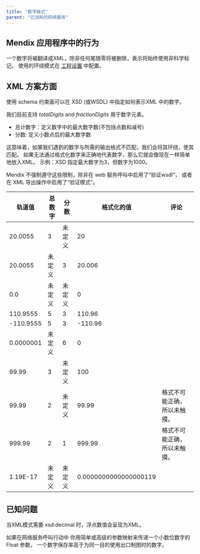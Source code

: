```yaml
---
title: "数字格式"
parent: "已消耗的网络服务"
---
```


## Mendix 应用程序中的行为

一个数字将被翻译成XML，除非任何尾随零将被删除，表示将始终使用非科学标记。 使用的环绕模式在 [工程设置](project-settings) 中配置。

## XML 方案方面

使用 schema 约束面可以在 XSD (或WSDL) 中指定如何表示XML 中的数字。

我们目前支持 _totalDigits_ and _fractionDigits_ 用于数字元素。

*   总计数字：定义数字中的最大数字数(不包括点数和减号)
*   分数: 定义小数点后的最大数字数

这意味着，如果我们遇到的数字与所需的输出格式不匹配，我们会将其环绕，使其匹配。 如果无法通过格式化数字来正确地代表数字，那么它就会像现在一样简单地放入XML。 示例：XSD 指定最大数字为3，但数字为1000。

Mendix 不强制遵守这些限制，除非在 web 服务呼叫中启用了“验证wsdl”， 或者在 XML 导出操作中启用了“验证模式”。

| 轨道值       | 总数字 | 分数  | 格式化的值                 | 评论             |
| --------- | --- | --- | --------------------- | -------------- |
| 20.0055   | 3   | 未定义 | 20                    |                |
| 20.0055   | 未定义 | 3   | 20.006                |                |
| 0.0       | 未定义 | 未定义 | 0                     |                |
| 110.9555  | 5   | 3   | 110.96                |                |
| -110.9555 | 5   | 3   | -110.96               |                |
| 0.0000001 | 未定义 | 6   | 0                     |                |
| 99.99     | 3   | 未定义 | 100                   |                |
| 99.99     | 2   | 未定义 | 99.99                 | 格式不可能正确，所以未触摸。 |
| 999.99    | 2   | 1   | 999.99                | 格式不可能正确，所以未触摸。 |
| 1.19E-17  | 未定义 | 未定义 | 0.0000000000000000119 |                |

## 已知问题

当XML模式需要 xsd:decimal 时，浮点数值会呈现为XML。

如果在网络服务呼叫行动中 你用简单或高级的参数映射来传递一个小数位数字的 Float 参数， 一个数字保存率高于为同一目的使用出口制图时的数字。
